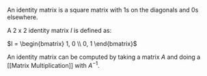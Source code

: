 An identity matrix is a square matrix with $1$s on the diagonals and $0$s elsewhere.

A $2$ x $2$ identity matrix $I$ is defined as:

$I = \begin{bmatrix} 1, 0 \\ 0, 1 \end{bmatrix}$

An identity matrix can be computed by taking a matrix $A$ and doing a [[Matrix Multiplication]] with $A^{-1}$.

